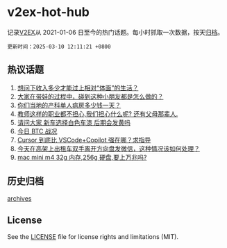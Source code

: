 # v2ex-hot-hub

 记录[V2EX](https://www.v2ex.com/)从 2021-01-06 日至今的热门话题。每小时抓取一次数据，按天[归档](archives)。

`更新时间：2025-03-10 12:11:21 +0800`

## 热议话题

1. [想问下收入多少才能过上相对“体面”的生活？](https://www.v2ex.com/t/1117053)
1. [大家在带娃的过程中，碰到这种小朋友都是怎么做的？](https://www.v2ex.com/t/1117126)
1. [你们当地的产科单人病房多少钱一天？](https://www.v2ex.com/t/1117020)
1. [教师这样的职业都不担心,我们担心什么呢? 还有父母那辈人.](https://www.v2ex.com/t/1117063)
1. [请问大家 新车选择白色车漆 后期会发黄吗](https://www.v2ex.com/t/1117141)
1. [今日 BTC 战况](https://www.v2ex.com/t/1117067)
1. [Cursor 到底比 VSCode+Copilot 强在哪？求指导](https://www.v2ex.com/t/1117083)
1. [今天在高架上出租车双手离开方向盘发微信，这种情况该如何处理？](https://www.v2ex.com/t/1117026)
1. [mac mini m4 32g 内存,256g 硬盘,要上万兆吗?](https://www.v2ex.com/t/1117170)

## 历史归档

[archives](archives)

## License

See the [LICENSE](LICENSE) file for license rights and limitations (MIT).
